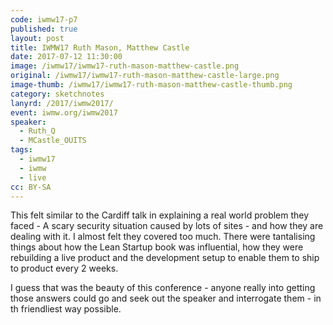 ```yaml
---
code: iwmw17-p7
published: true
layout: post
title: IWMW17 Ruth Mason, Matthew Castle
date: 2017-07-12 11:30:00
image: /iwmw17/iwmw17-ruth-mason-matthew-castle.png
original: /iwmw17/iwmw17-ruth-mason-matthew-castle-large.png
image-thumb: /iwmw17/iwmw17-ruth-mason-matthew-castle-thumb.png
category: sketchnotes
lanyrd: /2017/iwmw2017/
event: iwmw.org/iwmw2017
speaker:
  - Ruth_Q
  - MCastle_OUITS
tags:
  - iwmw17
  - iwmw
  - live
cc: BY-SA
---
```


This felt similar to the Cardiff talk in explaining a real world problem they faced - A scary security situation caused by lots of sites - and how they are dealing with it. I almost felt they covered too much. There were tantalising things about how the Lean Startup book was influential, how they were rebuilding a live product  and the development setup to enable them to ship to product every 2 weeks.

I guess that was the beauty of this conference - anyone really into getting those answers could go and seek out the speaker and interrogate them - in th friendliest way possible.
